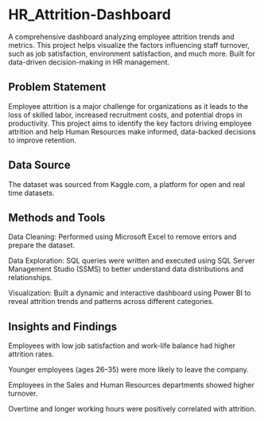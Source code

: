 # HR_Attrition-Dashboard
A comprehensive dashboard analyzing employee attrition trends and metrics. This project helps visualize the factors influencing staff turnover, such as job satisfaction, environment satisfaction, and much more.
Built for data-driven decision-making in HR management.

## Problem Statement
Employee attrition is a major challenge for organizations as it leads to the loss of skilled labor, increased recruitment costs, and potential drops in productivity.
This project aims to identify the key factors driving employee attrition and help Human Resources make informed, data-backed decisions to improve retention.

## Data Source
The dataset was sourced from Kaggle.com, a platform for open and real time datasets.

## Methods and Tools
Data Cleaning: Performed using Microsoft Excel to remove errors and prepare the dataset.

Data Exploration: SQL queries were written and executed using SQL Server Management Studio (SSMS) to better understand data distributions and relationships.

Visualization: Built a dynamic and interactive dashboard using Power BI to reveal attrition trends and patterns across different categories.

## Insights and Findings
Employees with low job satisfaction and work-life balance had higher attrition rates.

Younger employees (ages 26–35) were more likely to leave the company.

Employees in the Sales and Human Resources departments showed higher turnover.

Overtime and longer working hours were positively correlated with attrition.
